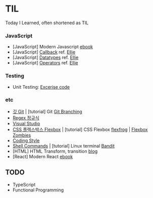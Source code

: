 # TIL
Today I Learned, often shortened as TIL

### JavaScript
- [JavaScript] Modern Javascript [ebook](https://learnjs.vlpt.us/)
- [JavaScript] [Callback](/JavaScript/callback.js) ref. [Ellie](https://www.youtube.com/watch?v=-cAPq25P-68)
- [JavaScript] [Datatypes](/JavaScript/datatype.js) ref. [Ellie](https://www.youtube.com/watch?v=OCCpGh4ujb8)
- [JavaScript] [Operators](/JavaScript/operators.js) ref. [Ellie](https://www.youtube.com/watch?v=YBjufjBaxHo)

### Testing
- Unit Testing: [Excerise code](/UnitTesting)

### etc
- [깃 Git](CS/Git.md) | [tutorial] Git [Git Branching](https://learngitbranching.js.org/?locale=ko)
- [Regex 정규식](CS/regex.md)
- [Visual Studio](CS/vscode.md)
- [CSS 플렉스박스 Flexbox](CSS/flexbox.md) | [tutorial] CSS Flexbox [flexfrog](https://flexboxfroggy.com/) | [Flexbox Zombies](https://mastery.games/flexboxzombies/?d=66a58001-f980-4df1-afde-44ee75ec0c41R)
- [Coding Style](JavaScript/styleguide.md)
- [Shell Commands](CS/terminalCommands.md) | [tutorial] Linux terminal [Bandit](https://overthewire.org/wargames/bandit/)
- [HTML] HTML Transform, transition [blog](https://codingbroker.tistory.com/54)
- [React] Modern React [ebook](https://react.vlpt.us/)


## TODO
- TypeScript
- Functional Programming
